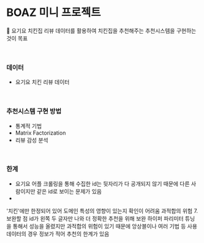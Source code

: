 # BOAZ 미니 프로젝트
🚩 요기요 치킨집 리뷰 데이터를 활용하여 치킨집을 추천해주는 추천시스템을 구현하는 것이 목표

<br/> 


### 데이터
- 요기요 치킨 리뷰 데이터

<br/> 

### 추천시스템 구현 방법
- 통계적 기법
- Matrix Factorization
- 리뷰 감성 분석

<br/> 

### 한계
- 요기요 어플 크롤링을 통해 수집한 id는 뒷자리가 다 공개되지 않기 때문에 다른 사람이지만 같은 id로 보이는 문제가 있음
- 
'치킨'에만 한정되어 있어 도메인 특성의 영향이 있는지 확인이 어려움
과적합의 위험
7. 보완할 점
id가 왼쪽 두 글자만 나와 더 정확한 추천을 위해 보완
하이퍼 파리미터 튜닝을 통해서 성능을 올렸지만 과적합의 위험이 있기 때문에 앙상블이나 여러 기법 등 사용
데이터의 경우 정보가 적어 추천의 한계가 있음
